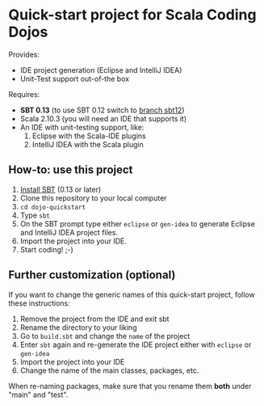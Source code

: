 # Quick-start project for Scala Coding Dojos

Provides:

* IDE project generation (Eclipse and IntelliJ IDEA)
* Unit-Test support out-of-the box

Requires:

* **SBT 0.13** (to use SBT 0.12 switch to [branch sbt12](https://github.com/scala-vienna/dojo-quickstart/tree/sbt12))
* Scala 2.10.3 (you will need an IDE that supports it)
* An IDE with unit-testing support, like:
    1. Eclipse with the Scala-IDE plugins
    2. IntelliJ IDEA with the Scala plugin

## How-to: use this project

1. [Install SBT](http://www.scala-sbt.org/release/docs/Getting-Started/Setup.html) (0.13 or later)
1. Clone this repository to your local computer
1. `cd dojo-quickstart`
1. Type `sbt`
1. On the SBT prompt type either `eclipse` or `gen-idea` to generate Eclipse and IntelliJ IDEA project files.
1. Import the project into your IDE.
1. Start coding! ;-)

## Further customization (optional)

If you want to change the generic names of this quick-start project, follow these instructions:

1. Remove the project from the IDE and exit sbt
1. Rename the directory to your liking
1. Go to `build.sbt` and change the `name` of the project
1. Enter `sbt` again and re-generate the IDE project either with `eclipse` or `gen-idea`
1. Import the project into your IDE
1. Change the name of the main classes, packages, etc.

When re-naming packages, make sure that you rename them **both** under "main" and "test".